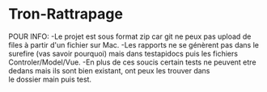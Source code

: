 # Tron-Rattrapage

POUR INFO: -Le projet est sous format zip car git ne peux pas upload de files à partir d'un fichier sur Mac.
           -Les rapports ne se génèrent pas dans le surefire (vas savoir pourquoi) mais dans testapidocs puis les fichiers                      
            Controler/Model/Vue.
           -En plus de ces soucis certain tests ne peuvent etre dedans mais ils sont bien existant, ont peux les trouver dans               
            le dossier main puis test.
